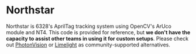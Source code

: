 # Northstar

Northstar is 6328's AprilTag tracking system using OpenCV's ArUco module and NT4. This code is provided for reference, but **we don't have the capacity to assist other teams in using it for custom setups**. Please check out [PhotonVision](https://photonvision.org) or [Limelight](https://limelightvision.io) as community-supported alternatives.
